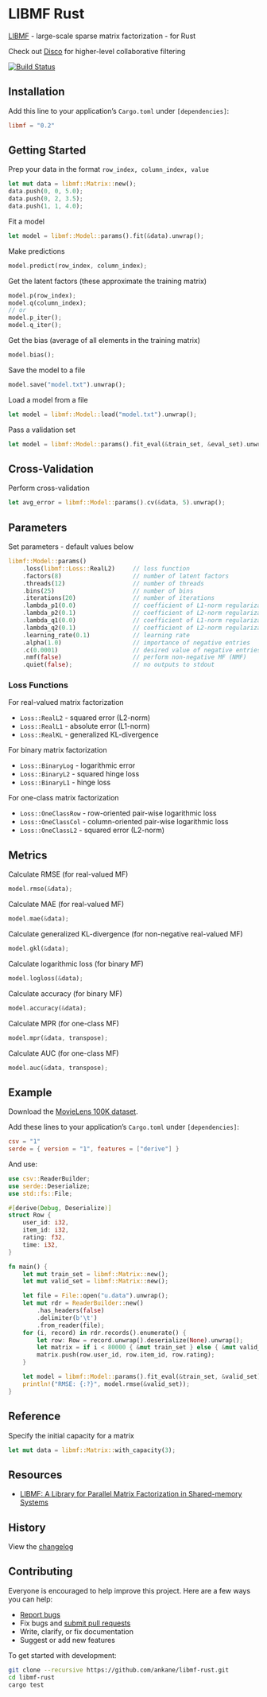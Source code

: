 # LIBMF Rust

[LIBMF](https://github.com/cjlin1/libmf) - large-scale sparse matrix factorization - for Rust

Check out [Disco](https://github.com/ankane/disco-rust) for higher-level collaborative filtering

[![Build Status](https://github.com/ankane/libmf-rust/actions/workflows/build.yml/badge.svg)](https://github.com/ankane/libmf-rust/actions)

## Installation

Add this line to your application’s `Cargo.toml` under `[dependencies]`:

```toml
libmf = "0.2"
```

## Getting Started

Prep your data in the format `row_index, column_index, value`

```rust
let mut data = libmf::Matrix::new();
data.push(0, 0, 5.0);
data.push(0, 2, 3.5);
data.push(1, 1, 4.0);
```

Fit a model

```rust
let model = libmf::Model::params().fit(&data).unwrap();
```

Make predictions

```rust
model.predict(row_index, column_index);
```

Get the latent factors (these approximate the training matrix)

```rust
model.p(row_index);
model.q(column_index);
// or
model.p_iter();
model.q_iter();
```

Get the bias (average of all elements in the training matrix)

```rust
model.bias();
```

Save the model to a file

```rust
model.save("model.txt").unwrap();
```

Load a model from a file

```rust
let model = libmf::Model::load("model.txt").unwrap();
```

Pass a validation set

```rust
let model = libmf::Model::params().fit_eval(&train_set, &eval_set).unwrap();
```

## Cross-Validation

Perform cross-validation

```rust
let avg_error = libmf::Model::params().cv(&data, 5).unwrap();
```

## Parameters

Set parameters - default values below

```rust
libmf::Model::params()
    .loss(libmf::Loss::RealL2)     // loss function
    .factors(8)                    // number of latent factors
    .threads(12)                   // number of threads
    .bins(25)                      // number of bins
    .iterations(20)                // number of iterations
    .lambda_p1(0.0)                // coefficient of L1-norm regularization for P
    .lambda_p2(0.1)                // coefficient of L2-norm regularization for P
    .lambda_q1(0.0)                // coefficient of L1-norm regularization for Q
    .lambda_q2(0.1)                // coefficient of L2-norm regularization for Q
    .learning_rate(0.1)            // learning rate
    .alpha(1.0)                    // importance of negative entries
    .c(0.0001)                     // desired value of negative entries
    .nmf(false)                    // perform non-negative MF (NMF)
    .quiet(false);                 // no outputs to stdout
```

### Loss Functions

For real-valued matrix factorization

- `Loss::RealL2` - squared error (L2-norm)
- `Loss::RealL1` - absolute error (L1-norm)
- `Loss::RealKL` - generalized KL-divergence

For binary matrix factorization

- `Loss::BinaryLog` - logarithmic error
- `Loss::BinaryL2` - squared hinge loss
- `Loss::BinaryL1` - hinge loss

For one-class matrix factorization

- `Loss::OneClassRow` - row-oriented pair-wise logarithmic loss
- `Loss::OneClassCol` - column-oriented pair-wise logarithmic loss
- `Loss::OneClassL2` - squared error (L2-norm)

## Metrics

Calculate RMSE (for real-valued MF)

```rust
model.rmse(&data);
```

Calculate MAE (for real-valued MF)

```rust
model.mae(&data);
```

Calculate generalized KL-divergence (for non-negative real-valued MF)

```rust
model.gkl(&data);
```

Calculate logarithmic loss (for binary MF)

```rust
model.logloss(&data);
```

Calculate accuracy (for binary MF)

```rust
model.accuracy(&data);
```

Calculate MPR (for one-class MF)

```rust
model.mpr(&data, transpose);
```

Calculate AUC (for one-class MF)

```rust
model.auc(&data, transpose);
```

## Example

Download the [MovieLens 100K dataset](https://grouplens.org/datasets/movielens/100k/).

Add these lines to your application’s `Cargo.toml` under `[dependencies]`:

```toml
csv = "1"
serde = { version = "1", features = ["derive"] }
```

And use:

```rust
use csv::ReaderBuilder;
use serde::Deserialize;
use std::fs::File;

#[derive(Debug, Deserialize)]
struct Row {
    user_id: i32,
    item_id: i32,
    rating: f32,
    time: i32,
}

fn main() {
    let mut train_set = libmf::Matrix::new();
    let mut valid_set = libmf::Matrix::new();

    let file = File::open("u.data").unwrap();
    let mut rdr = ReaderBuilder::new()
        .has_headers(false)
        .delimiter(b'\t')
        .from_reader(file);
    for (i, record) in rdr.records().enumerate() {
        let row: Row = record.unwrap().deserialize(None).unwrap();
        let matrix = if i < 80000 { &mut train_set } else { &mut valid_set };
        matrix.push(row.user_id, row.item_id, row.rating);
    }

    let model = libmf::Model::params().fit_eval(&train_set, &valid_set).unwrap();
    println!("RMSE: {:?}", model.rmse(&valid_set));
}
```

## Reference

Specify the initial capacity for a matrix

```rust
let mut data = libmf::Matrix::with_capacity(3);
```

## Resources

- [LIBMF: A Library for Parallel Matrix Factorization in Shared-memory Systems](https://www.csie.ntu.edu.tw/~cjlin/papers/libmf/libmf_open_source.pdf)

## History

View the [changelog](https://github.com/ankane/libmf-rust/blob/master/CHANGELOG.md)

## Contributing

Everyone is encouraged to help improve this project. Here are a few ways you can help:

- [Report bugs](https://github.com/ankane/libmf-rust/issues)
- Fix bugs and [submit pull requests](https://github.com/ankane/libmf-rust/pulls)
- Write, clarify, or fix documentation
- Suggest or add new features

To get started with development:

```sh
git clone --recursive https://github.com/ankane/libmf-rust.git
cd libmf-rust
cargo test
```
